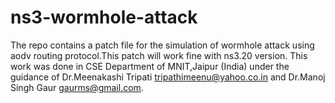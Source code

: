 # ns3-wormhole-attack
The repo contains a patch file for the simulation of wormhole attack using aodv routing protocol.This patch will work fine with ns3.20 version. 
This work was done in CSE Department of MNIT,Jaipur (India) under the guidance of Dr.Meenakashi Tripati <tripathimeenu@yahoo.co.in> and Dr.Manoj Singh Gaur <gaurms@gmail.com>.
